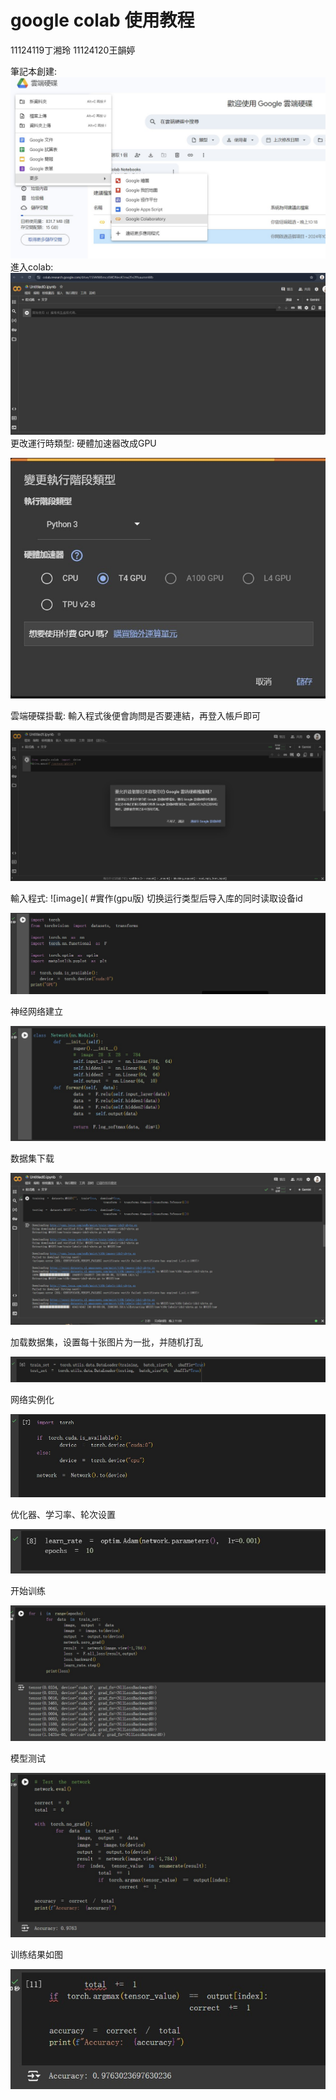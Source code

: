 # google colab 使用教程
11124119丁湘玲 11124120王韻婷

筆記本創建:
![image](https://github.com/ALICE8520/colab/blob/main/p0.1.jpg)
進入colab:
![image](https://github.com/ALICE8520/colab/blob/main/P0.2.jpg)
更改運行時類型:
硬體加速器改成GPU

![image](https://github.com/ALICE8520/colab/blob/main/p1.jpg)

雲端硬碟掛載:
輸入程式後便會詢問是否要連結，再登入帳戶即可

![image](https://github.com/ALICE8520/colab/blob/main/p4.jpg)

輸入程式:
![image](
#實作(gpu版)
切换运行类型后导入库的同时读取设备id

![image](https://github.com/ALICE8520/colab/blob/main/p2.jpg)

神经网络建立

![image](https://github.com/ALICE8520/colab/blob/main/P3.jpg)

数据集下载

![image](https://github.com/ALICE8520/colab/blob/main/p5.jpg)

加载数据集，设置每十张图片为一批，并随机打乱

![image](https://github.com/ALICE8520/colab/blob/main/p6.jpg)

网络实例化

![image](https://github.com/ALICE8520/colab/blob/main/p7.jpg)

优化器、学习率、轮次设置

![image](https://github.com/ALICE8520/colab/blob/main/p8.jpg)

开始训练

![image](https://github.com/ALICE8520/colab/blob/main/p9.jpg)

模型测试

![image](https://github.com/ALICE8520/colab/blob/main/p10.jpg)

训练结果如图

![image](https://github.com/ALICE8520/colab/blob/main/p11.jpg)
